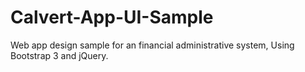 Calvert-App-UI-Sample
=====================

Web app design sample for an financial administrative system, Using Bootstrap 3 and jQuery.
